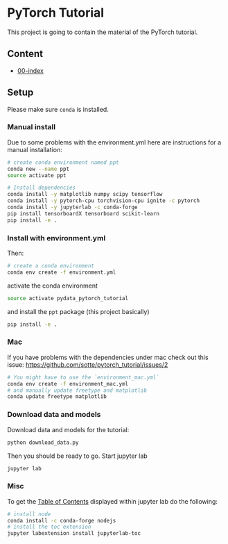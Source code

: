 PyTorch Tutorial
================

This project is going to contain the material of the PyTorch tutorial.

Content
-------
- [00-index](notebooks/00_index.ipynb)


Setup
-----

Please make sure `conda` is installed.

### Manual install
Due to some problems with the environment.yml here are instructions
for a manual installation:
```bash
# create conda environment named ppt
conda new --name ppt
source activate ppt

# Install dependencies
conda install -y matplotlib numpy scipy tensorflow
conda install -y pytorch-cpu torchvision-cpu ignite -c pytorch
conda install -y jupyterlab -c conda-forge
pip install tensorboardX tensorboard scikit-learn
pip install -e .
```


### Install with environment.yml

Then:
```bash
# create a conda environment
conda env create -f environment.yml
```
activate the conda environment
```bash
source activate pydata_pytorch_tutorial
```
and install the `ppt` package (this project basically)
```bash
pip install -e .
```


### Mac
If you have problems with the dependencies under mac check out this issue:
https://github.com/sotte/pytorch_tutorial/issues/2

```bash
# You might have to use the `environment_mac.yml`
conda env create -f environment_mac.yml
# and manually update freetype and matplotlib
conda update freetype matplotlib
```


### Download data and models
Download data and models for the tutorial:
```bash
python download_data.py
```
Then you should be ready to go.
Start jupyter lab
```bash
jupyter lab
```


### Misc
To get the [Table of Contents](https://github.com/ian-r-rose/jupyterlab-toc)
displayed within jupyter lab do the following:
```bash
# install node
conda install -c conda-forge nodejs
# install the toc extension
jupyter labextension install jupyterlab-toc
```
